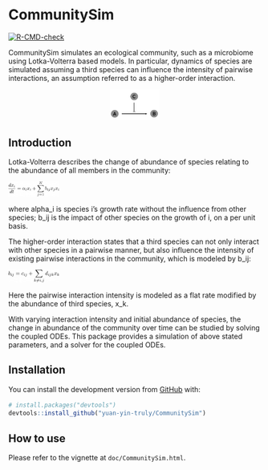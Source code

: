 
<!-- README.md is generated from README.Rmd. Please edit that file -->

# CommunitySim

<!-- badges: start -->

[![R-CMD-check](https://github.com/yuan-yin-truly/CommunitySim/workflows/R-CMD-check/badge.svg)](https://github.com/yuan-yin-truly/CommunitySim/actions)
<!-- badges: end -->

CommunitySim simulates an ecological community, such as a microbiome
using Lotka-Volterra based models. In particular, dynamics of species
are simulated assuming a third species can influence the intensity of
pairwise interactions, an assumption referred to as a higher-order
interaction.

<center>
<img src="man/figures/summar.png" style="width:20.0%" />
</center>

## Introduction

Lotka-Volterra describes the change of abundance of species relating to
the abundance of all members in the community:

<img src="man/figures/lv.png" style="width:20.0%" />

where alpha_i is species i’s growth rate without the influence from
other species; b_ij is the impact of other species on the growth of i,
on a per unit basis.

The higher-order interaction states that a third species can not only
interact with other species in a pairwise manner, but also influence the
intensity of existing pairwise interactions in the community, which is
modeled by b_ij:

<img src="man/figures/glv.png" style="width:20.0%" />

Here the pairwise interaction intensity is modeled as a flat rate
modified by the abundance of third species, x_k.

With varying interaction intensity and initial abundance of species, the
change in abundance of the community over time can be studied by solving
the coupled ODEs. This package provides a simulation of above stated
parameters, and a solver for the coupled ODEs.

## Installation

You can install the development version from
[GitHub](https://github.com/) with:

``` r
# install.packages("devtools")
devtools::install_github("yuan-yin-truly/CommunitySim")
```

## How to use

Please refer to the vignette at `doc/CommunitySim.html`.
